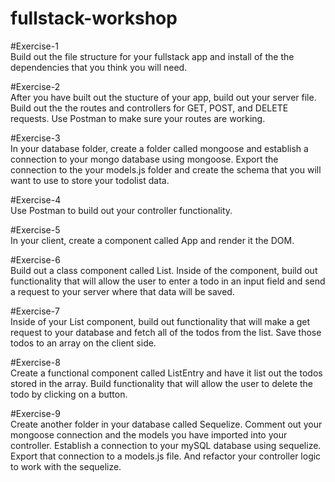 # fullstack-workshop

#Exercise-1 <br />
Build out the file structure for your fullstack app and install of the the dependencies that you think you will need.

#Exercise-2 <br />
After you have built out the stucture of your app, build out your server file. Build out the the routes and controllers for GET, POST, and DELETE requests. Use Postman to make sure your routes are working.

#Exercise-3 <br />
In your database folder, create a folder called mongoose and establish a connection to your mongo database using mongoose. Export the connection to the your models.js folder and create the schema that you will want to use to store your todolist data.

#Exercise-4 <br />
Use Postman to build out your controller functionality.

#Exercise-5 <br />
In your client, create a component called App and render it the DOM.

#Exercise-6 <br />
Build out a class component called List. Inside of the component, build out functionality that will allow the user to enter a todo in an input field and send a request to your server where that data will be saved.

#Exercise-7 <br />
Inside of your List component, build out functionality that will make a get request to your database and fetch all of the todos from the list. Save those todos to an array on the client side.

#Exercise-8 <br />
Create a functional component called ListEntry and have it list out the todos stored in the array. Build functionality that will allow the user to delete the todo by clicking on a button.

#Exercise-9 <br />
Create another folder in your database called Sequelize. Comment out your mongoose connection and the models you have imported into your controller. Establish a connection to your mySQL database using sequelize. Export that connection to a models.js file. And refactor your controller logic to work with the sequelize.

